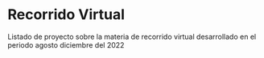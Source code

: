 # Recorrido Virtual
Listado de proyecto sobre la materia de recorrido virtual desarrollado en el periodo agosto diciembre del 2022

